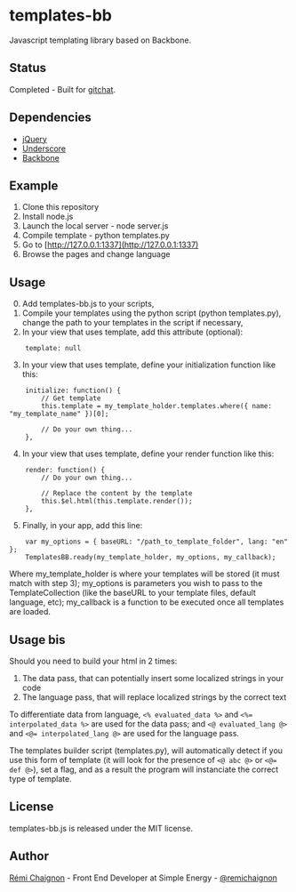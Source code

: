 # templates-bb

Javascript templating library based on Backbone.


## Status

Completed - Built for [gitchat](https://github.com/baguetteapps/gitchat_web).


## Dependencies

- [jQuery](http://jquery.com/)
- [Underscore](http://underscorejs.org/)
- [Backbone](http://backbonejs.org/)


## Example

1. Clone this repository
2. Install node.js
3. Launch the local server - node server.js
4. Compile template - python templates.py
5. Go to [http://127.0.0.1:1337](http://127.0.0.1:1337)
6. Browse the pages and change language


## Usage

0. Add templates-bb.js to your scripts,
1. Compile your templates using the python script (python templates.py), change the path to your templates in the script if necessary,
2. In your view that uses template, add this attribute (optional):
```JS
	template: null
```
3. In your view that uses template, define your initialization function like this:
```JS
	initialize: function() {
		// Get template
		this.template = my_template_holder.templates.where({ name: "my_template_name" })[0];

		// Do your own thing...
	},
```
4. In your view that uses template, define your render function like this:
```JS
	render: function() {
		// Do your own thing...

		// Replace the content by the template
		this.$el.html(this.template.render());
	},
```
5. Finally, in your app, add this line:
```JS
	var my_options = { baseURL: "/path_to_template_folder", lang: "en" };
	TemplatesBB.ready(my_template_holder, my_options, my_callback);
```
Where my_template_holder is where your templates will be stored (it must match with step 3); my_options is parameters you wish to pass to the TemplateCollection (like the baseURL to your template files, default language, etc); my_callback is a function to be executed once all templates are loaded.


## Usage bis

Should you need to build your html in 2 times:

1. The data pass, that can potentially insert some localized strings in your code
2. The language pass, that will replace localized strings by the correct text

To differentiate data from language, ```<% evaluated_data %>``` and ```<%= interpolated_data %>``` are used for the data pass; and ```<@ evaluated_lang @>``` and ```<@= interpolated_lang @>``` are used for the language pass.

The templates builder script (templates.py), will automatically detect if you use this form of template (it will look for the presence of ```<@ abc @>``` or ```<@= def @>```), set a flag, and as a result the program will instanciate the correct type of template.


## License

templates-bb.js is released under the MIT license.


## Author

[Rémi Chaignon](http://www.github.com/remichaignon) - Front End Developer at Simple Energy - [@remichaignon](http://twitter.com/remichaignon)